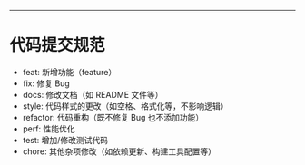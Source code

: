 ***

# 代码提交规范
* feat: 新增功能（feature）
* fix: 修复 Bug
* docs: 修改文档（如 README 文件等）
* style: 代码样式的更改（如空格、格式化等，不影响逻辑）
* refactor: 代码重构（既不修复 Bug 也不添加功能）
* perf: 性能优化
* test: 增加/修改测试代码
* chore: 其他杂项修改（如依赖更新、构建工具配置等）

